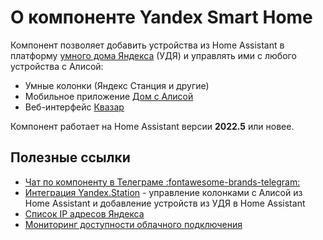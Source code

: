 # О компоненте Yandex Smart Home
Компонент позволяет добавить устройства из Home Assistant в платформу [умного дома Яндекса](https://yandex.ru/dev/dialogs/smart-home) (УДЯ)
и управлять ими с любого устройства с Алисой:

* Умные колонки (Яндекс Станция и другие)
* Мобильное приложение [Дом с Алисой](https://mobile.yandex.ru/apps/smarthome)
* Веб-интерфейс [Квазар](https://yandex.ru/quasar/iot)

Компонент работает на Home Assistant версии **2022.5** или новее.

## Полезные ссылки
* [Чат по компоненту в Телеграме :fontawesome-brands-telegram:](https://t.me/yandex_smart_home)
* [Интеграция Yandex.Station](https://github.com/AlexxIT/YandexStation) - управление колонками с Алисой из Home Assistant и добавление устройств из УДЯ в Home Assistant
* [Список IP адресов Яндекса](https://yandex.ru/ips) 
* [Мониторинг доступности облачного подключения](https://stats.uptimerobot.com/QX83nsXBWW) 
